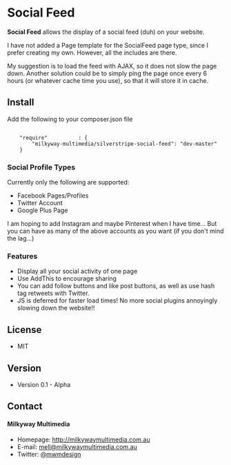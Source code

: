 Social Feed
======
**Social Feed** allows the display of a social feed (duh) on your website.

I have not added a Page template for the SocialFeed page type, since I prefer creating my own. However, all the includes are there.

My suggestion is to load the feed with AJAX, so it does not slow the page down. Another solution could be to simply ping the page once every 6 hours (or whatever cache time you use), so that it will store it in cache.

## Install
Add the following to your composer.json file

```

    "require"          : {
		"milkyway-multimedia/silverstripe-social-feed": "dev-master"
	}

```

### Social Profile Types
Currently only the following are supported:

- Facebook Pages/Profiles
- Twitter Account
- Google Plus Page

I am hoping to add Instagram and maybe Pinterest when I have time... But you can have as many of the above accounts as you want (if you don't mind the lag...)

### Features
- Display all your social activity of one page
- Use AddThis to encourage sharing
- You can add follow buttons and like post buttons, as well as use hash tag retweets with Twitter.
- JS is deferred for faster load times! No more social plugins annoyingly slowing down the website!!

## License
* MIT

## Version
* Version 0.1 - Alpha

## Contact
#### Milkyway Multimedia
* Homepage: http://milkywaymultimedia.com.au
* E-mail: mell@milkywaymultimedia.com.au
* Twitter: [@mwmdesign](https://twitter.com/mwmdesign "mwmdesign on twitter")